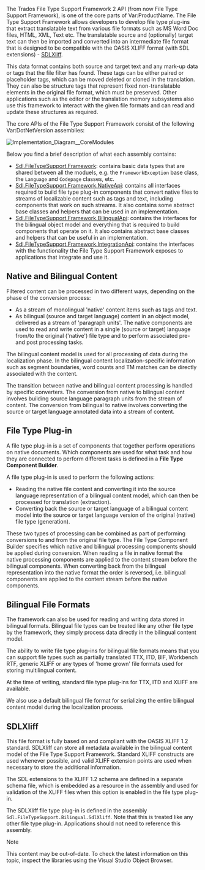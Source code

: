 The Trados File Type Support Framework 2 API (from now File Type Support Framework), is one of the core parts of Var:ProductName. The File Type Support Framework allows developers to develop file type plug-ins that extract translatable text from various file formats such as MS Word Doc files, HTML, XML, Text etc. The translatable source and (optionally) target text can then be imported and converted into an intermediate file format that is designed to be compatible with the OASIS XLIFF format (with SDL extensions) - [SDLXliff](#sdlxliff).

This data format contains both source and target text and any mark-up data or tags that the file filter has found. These tags can be either paired or placeholder tags, which can be moved deleted or cloned in the translation. They can also be structure tags that represent fixed non-translatable elements in the original file format, which must be preserved. Other applications such as the editor or the translation memory subsystems also use this framework to interact with the given file formats and can read and update these structures as required.

The core APIs of the File Type Support Framework consist of the following Var:DotNetVersion assemblies:

![Implementation_Diagram__CoreModules](images/Implementation_Diagram__CoreModules.jpg)

Below you find a brief description of what each assembly contains:

* [Sdl.FileTypeSupport.Framework](../../api/filetypesupport/Sdl.FileTypeSupport.Framework.yml): contains basic data types that are shared between all the moduels, e.g. the ```FrameworkException``` base class, the ```Language``` and ```Codepage``` classes, etc.
* [Sdl.FileTypeSupport.Framework.NativeApi](../../api/filetypesupport/Sdl.FileTypeSupport.Framework.NativeApi.yml): contains all interfaces required to build file type plug-in components that convert native files to streams of localizable content such as tags and text, including components that work on such streams. It also contains some abstract base classes and helpers that can be used in an implementation.
* [Sdl.FileTypeSupport.Framework.BilingualApi](../../api/filetypesupport/Sdl.FileTypeSupport.Framework.BilingualApi.yml): contains the interfaces for the bilingual object model and everything that is required to build components that operate on it. It also contains abstract base classes and helpers that can be useful in an implementation.
* [Sdl.FileTypeSupport.Framework.IntegrationApi](../../api/filetypesupport/Sdl.FileTypeSupport.Framework.IntegrationApi.yml): contains the interfaces with the functionality the File Type Support Framework exposes to applications that integrate and use it.

Native and Bilingual Content
---

Filtered content can be processed in two different ways, depending on the phase of the conversion process:

* As a stream of monolingual 'native' content items such as tags and text.
* As bilingual (source and target language) content in an object model, delivered as a stream of 'paragraph units'.
The native components are used to read and write content in a single (source or target) language from/to the original ('native') file type and to perform associated pre- and post processing tasks.

The bilingual content model is used for all processing of data during the localization phase. In the bilingual content localization-specific information such as segment boundaries, word counts and TM matches can be directly associated with the content.

The transition between native and bilingual content processing is handled by specific converters. The conversion from native to bilingual content involves building source language paragraph units from the stream of content. The conversion from bilingual to native involves converting the source or target language annotated data into a stream of content.

File Type Plug-in
---
A file type plug-in is a set of components that together perform operations on native documents. Which components are used for what task and how they are connected to perform different tasks is defined in a **File Type Component Builder**.

A file type plug-in is used to perform the following actions:

* Reading the native file content and converting it into the source language representation of a bilingual content model, which can then be processed for translation (extraction).
* Converting back the source or target language of a bilingual content model into the source or target language version of the original (native) file type (generation).

These two types of processing can be combined as part of performing conversions to and from the original file type. The File Type Component Builder specifies which native and bilingual processing components should be applied during conversion. When reading a file in native format the native processing components are applied to the content stream before the bilingual components. When converting back from the bilingual representation into the native format the order is reversed, i.e. bilingual components are applied to the content stream before the native components.

Bilingual File Formats
---

The framework can also be used for reading and writing data stored in bilingual formats. Bilingual file types can be treated like any other file type by the framework, they simply process data directly in the bilingual content model.

The ability to write file type plug-ins for bilingual file formats means that you can support file types such as partially translated TTX, ITD, BIF, Workbench RTF, generic XLIFF or any types of 'home grown' file formats used for storing multilingual content.

At the time of writing, standard file type plug-ins for TTX, ITD and XLIFF are available.

We also use a default bilingual file format for serializing the entire bilingual content model during the localization process.

SDLXliff
---
This file format is fully based on and compliant with the OASIS XLIFF 1.2 standard. SDLXliff can store all metadata available in the bilingual content model of the File Type Support Framework. Standard XLIFF constructs are used whenever possible, and valid XLIFF extension points are used when necessary to store the additional information.

The SDL extensions to the XLIFF 1.2 schema are defined in a separate schema file, which is embedded as a resource in the assembly and used for validation of the XLIFF files when this option is enabled in the file type plug-in.

The SDLXliff file type plug-in is defined in the assembly ```Sdl.FileTypeSupport.Bilingual.SdlXliff```. Note that this is treated like any other file type plug-in. Applications should not need to reference this assembly.

   

>[!NOTE]
>
> This content may be out-of-date. To check the latest information on this topic, inspect the libraries using the Visual Studio Object Browser.


